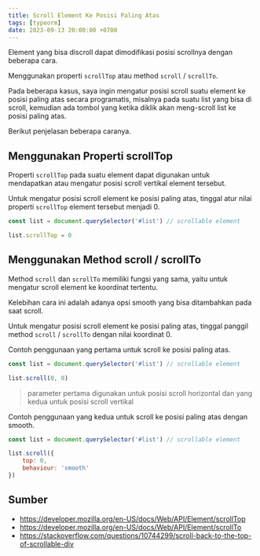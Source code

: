 ```yaml
---
title: Scroll Element Ke Posisi Paling Atas
tags: [typeorm]
date: 2023-09-13 20:00:00 +0700
---
```


Element yang bisa discroll dapat dimodifikasi posisi scrollnya dengan beberapa cara.

<!--more-->

Menggunakan properti `scrollTop` atau method `scroll` / `scrollTo`.

Pada beberapa kasus, saya ingin mengatur posisi scroll suatu element ke posisi paling atas secara programatis, misalnya pada suatu list yang bisa di scroll, kemudian ada tombol yang ketika diklik akan meng-scroll list ke posisi paling atas.

Berikut penjelasan beberapa caranya.

## Menggunakan Properti scrollTop

Properti `scrollTop` pada suatu element dapat digunakan untuk mendapatkan atau mengatur posisi scroll vertikal element tersebut.

Untuk mengatur posisi scroll element ke posisi paling atas, tinggal atur nilai properti `scrollTop` element tersebut menjadi 0.

```js
const list = document.querySelector('#list') // scrollable element

list.scrollTop = 0
```

## Menggunakan Method scroll / scrollTo

Method `scroll` dan `scrollTo` memiliki fungsi yang sama, yaitu untuk mengatur scroll element ke koordinat tertentu.

Kelebihan cara ini adalah adanya opsi smooth yang bisa ditambahkan pada saat scroll.

Untuk mengatur posisi scroll element ke posisi paling atas, tinggal panggil method `scroll` / `scrollTo` dengan nilai koordinat 0.

Contoh penggunaan yang pertama untuk scroll ke posisi paling atas.

```js
const list = document.querySelector('#list') // scrollable element

list.scroll(0, 0)
```

> parameter pertama digunakan untuk posisi scroll horizontal dan yang kedua untuk posisi scroll vertikal

Contoh penggunaan yang kedua untuk scroll ke posisi paling atas dengan smooth.

```js
const list = document.querySelector('#list') // scrollable element

list.scroll({
    top: 0,
    behaviour: 'smooth'
})
```

## Sumber

- https://developer.mozilla.org/en-US/docs/Web/API/Element/scrollTop
- https://developer.mozilla.org/en-US/docs/Web/API/Element/scrollTo
- https://stackoverflow.com/questions/10744299/scroll-back-to-the-top-of-scrollable-div